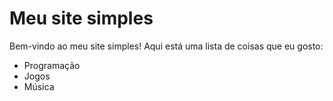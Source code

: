 # Meu site simples

Bem-vindo ao meu site simples! Aqui está uma lista de coisas que eu gosto:

- Programação
- Jogos
- Música

